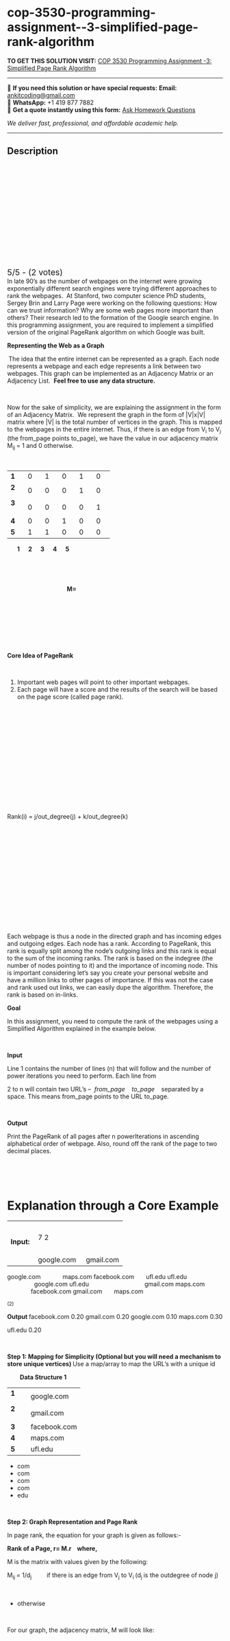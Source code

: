 # cop-3530-programming-assignment--3-simplified-page-rank-algorithm
**TO GET THIS SOLUTION VISIT:** [COP 3530 Programming Assignment -3: Simplified Page Rank Algorithm](https://www.ankitcodinghub.com/product/cop-3530-programming-assignment-3-simplified-page-rank-algorithm/)


---

📩 **If you need this solution or have special requests:** **Email:** ankitcoding@gmail.com  
📱 **WhatsApp:** +1 419 877 7882  
📄 **Get a quote instantly using this form:** [Ask Homework Questions](https://www.ankitcodinghub.com/services/ask-homework-questions/)

*We deliver fast, professional, and affordable academic help.*

---

<h2>Description</h2>



<div class="kk-star-ratings kksr-auto kksr-align-center kksr-valign-top" data-payload="{&quot;align&quot;:&quot;center&quot;,&quot;id&quot;:&quot;12847&quot;,&quot;slug&quot;:&quot;default&quot;,&quot;valign&quot;:&quot;top&quot;,&quot;ignore&quot;:&quot;&quot;,&quot;reference&quot;:&quot;auto&quot;,&quot;class&quot;:&quot;&quot;,&quot;count&quot;:&quot;2&quot;,&quot;legendonly&quot;:&quot;&quot;,&quot;readonly&quot;:&quot;&quot;,&quot;score&quot;:&quot;5&quot;,&quot;starsonly&quot;:&quot;&quot;,&quot;best&quot;:&quot;5&quot;,&quot;gap&quot;:&quot;4&quot;,&quot;greet&quot;:&quot;Rate this product&quot;,&quot;legend&quot;:&quot;5\/5 - (2 votes)&quot;,&quot;size&quot;:&quot;24&quot;,&quot;title&quot;:&quot;COP 3530 Programming Assignment -3: Simplified Page Rank Algorithm&quot;,&quot;width&quot;:&quot;138&quot;,&quot;_legend&quot;:&quot;{score}\/{best} - ({count} {votes})&quot;,&quot;font_factor&quot;:&quot;1.25&quot;}">

<div class="kksr-stars">

<div class="kksr-stars-inactive">
            <div class="kksr-star" data-star="1" style="padding-right: 4px">


<div class="kksr-icon" style="width: 24px; height: 24px;"></div>
        </div>
            <div class="kksr-star" data-star="2" style="padding-right: 4px">


<div class="kksr-icon" style="width: 24px; height: 24px;"></div>
        </div>
            <div class="kksr-star" data-star="3" style="padding-right: 4px">


<div class="kksr-icon" style="width: 24px; height: 24px;"></div>
        </div>
            <div class="kksr-star" data-star="4" style="padding-right: 4px">


<div class="kksr-icon" style="width: 24px; height: 24px;"></div>
        </div>
            <div class="kksr-star" data-star="5" style="padding-right: 4px">


<div class="kksr-icon" style="width: 24px; height: 24px;"></div>
        </div>
    </div>

<div class="kksr-stars-active" style="width: 138px;">
            <div class="kksr-star" style="padding-right: 4px">


<div class="kksr-icon" style="width: 24px; height: 24px;"></div>
        </div>
            <div class="kksr-star" style="padding-right: 4px">


<div class="kksr-icon" style="width: 24px; height: 24px;"></div>
        </div>
            <div class="kksr-star" style="padding-right: 4px">


<div class="kksr-icon" style="width: 24px; height: 24px;"></div>
        </div>
            <div class="kksr-star" style="padding-right: 4px">


<div class="kksr-icon" style="width: 24px; height: 24px;"></div>
        </div>
            <div class="kksr-star" style="padding-right: 4px">


<div class="kksr-icon" style="width: 24px; height: 24px;"></div>
        </div>
    </div>
</div>


<div class="kksr-legend" style="font-size: 19.2px;">
            5/5 - (2 votes)    </div>
    </div>
In late 90’s as the number of webpages on the internet were growing exponentially different search engines were trying different approaches to rank the webpages.&nbsp; At Stanford, two computer science PhD students, Sergey Brin and Larry Page were working on the following questions: How can we trust information? Why are some web pages more important than others? Their research led to the formation of the Google search engine. In this programming assignment, you are required to implement a simplified version of the original PageRank algorithm on which Google was built.

<strong>Representing the Web as a Graph </strong>

<strong>&nbsp;</strong>The idea that the entire internet can be represented as a graph. Each node represents a webpage and each edge represents a link between two webpages. This graph can be implemented as an Adjacency Matrix or an Adjacency List.&nbsp; <strong>Feel free to use any data structure. </strong>

&nbsp;

Now for the sake of simplicity, we are explaining the assignment in the form of an Adjacency Matrix.&nbsp; We represent the graph in the form of |V|x|V| matrix where |V| is the total number of vertices in the graph. This is mapped to the webpages in the entire internet. Thus, if there is an edge from V<sub>i</sub> to V<sub>j </sub>(the from_page points to_page), we have the value in our adjacency matrix M<sub>ij </sub>= 1 and 0 otherwise.

<strong>&nbsp;</strong>

<table width="0">
<tbody>
<tr>
<td width="24"><strong>1 </strong></td>
<td width="24">0</td>
<td width="24">1</td>
<td width="24">0</td>
<td width="24">1</td>
<td width="24">0</td>
</tr>
<tr>
<td rowspan="2" width="24"><strong>2 </strong>

<strong>3 </strong>
</td>
<td width="24">0</td>
<td width="24">0</td>
<td width="24">0</td>
<td width="24">1</td>
<td width="24">0</td>
</tr>
<tr>
<td width="24">0</td>
<td width="24">0</td>
<td width="24">0</td>
<td width="24">0</td>
<td width="24">1</td>
</tr>
<tr>
<td width="24"><strong>4 </strong></td>
<td width="24">0</td>
<td width="24">0</td>
<td width="24">1</td>
<td width="24">0</td>
<td width="24">0</td>
</tr>
<tr>
<td width="24"><strong>5 </strong></td>
<td width="24">1</td>
<td width="24">1</td>
<td width="24">0</td>
<td width="24">0</td>
<td width="24">0</td>
</tr>
</tbody>
</table>
<strong><em>&nbsp;&nbsp;&nbsp;&nbsp;&nbsp;&nbsp; </em>1 &nbsp;&nbsp;&nbsp;&nbsp; 2 &nbsp;&nbsp;&nbsp;&nbsp; 3 &nbsp;&nbsp;&nbsp;&nbsp; 4 &nbsp;&nbsp;&nbsp;&nbsp; 5 </strong>

<strong>&nbsp;</strong>

<strong>&nbsp;</strong>

<strong>&nbsp;&nbsp;&nbsp;&nbsp;&nbsp;&nbsp;&nbsp;&nbsp;&nbsp;&nbsp;&nbsp;&nbsp;&nbsp;&nbsp;&nbsp; &nbsp;&nbsp;&nbsp;&nbsp;&nbsp;&nbsp;&nbsp;&nbsp;&nbsp;&nbsp;&nbsp;&nbsp;&nbsp;&nbsp; &nbsp;&nbsp;&nbsp;&nbsp;&nbsp;&nbsp;&nbsp;&nbsp;&nbsp;&nbsp; M= </strong>

<strong>&nbsp;</strong>

<strong>&nbsp;</strong>

<strong>&nbsp;</strong>

<strong>&nbsp;</strong>

<strong>Core Idea of PageRank </strong>

<strong>&nbsp;</strong>

<ol>
<li>Important web pages will point to other important webpages.</li>
<li>Each page will have a score and the results of the search will be based on the page score (called page rank).</li>
</ol>
&nbsp;

&nbsp;

&nbsp;

&nbsp;

&nbsp;

&nbsp;

&nbsp;

&nbsp;

Rank(i) = j/out_degree(j) + k/out_degree(k)

&nbsp;

&nbsp;

&nbsp;

&nbsp;

&nbsp;

&nbsp;

&nbsp;

&nbsp;

Each webpage is thus a node in the directed graph and has incoming edges and outgoing edges. Each node has a rank. According to PageRank, this rank is equally split among the node’s outgoing links and this rank is equal to the sum of the incoming ranks. The rank is based on the indegree (the number of nodes pointing to it) and the importance of incoming node. This is important considering let’s say you create your personal website and have a million links to other pages of importance. If this was not the case and rank used out links, we can easily dupe the algorithm. Therefore, the rank is based on in-links.

<strong>Goal </strong>

In this assignment, you need to compute the rank of the webpages using a Simplified Algorithm explained in the example below.

&nbsp;

<strong>Input </strong>

Line 1 contains the number of lines (n) that will follow and the number of power iterations you need to perform. Each line from

2 to n will contain two URL’s –&nbsp; <em>from_page&nbsp;&nbsp;&nbsp; to_page</em>&nbsp;&nbsp;&nbsp; separated by a space. This means from_page points to the URL to_page.

&nbsp;

<strong>Output </strong>

Print the PageRank of all pages after n powerIterations in ascending alphabetical order of webpage. Also, round off the rank of the page to two decimal places.

<strong>&nbsp;</strong>

<strong>&nbsp;</strong>

<h1>Explanation through a Core Example</h1>
<table width="0">
<tbody>
<tr>
<td width="48"><strong>&nbsp;</strong>

<strong>Input: </strong>
</td>
<td width="96">7 2</td>
<td width="53"></td>
</tr>
<tr>
<td width="48"></td>
<td width="96">google.com</td>
<td width="53">gmail.com</td>
</tr>
</tbody>
</table>
google.com &nbsp;&nbsp;&nbsp;&nbsp;&nbsp;&nbsp;&nbsp;&nbsp;&nbsp;&nbsp;&nbsp; maps.com facebook.com &nbsp;&nbsp;&nbsp;&nbsp;&nbsp; ufl.edu ufl.edu &nbsp;&nbsp;&nbsp;&nbsp;&nbsp;&nbsp; &nbsp;&nbsp;&nbsp;&nbsp;&nbsp;&nbsp;&nbsp;&nbsp;&nbsp;&nbsp;&nbsp;&nbsp;&nbsp;&nbsp;&nbsp; google.com ufl.edu &nbsp;&nbsp;&nbsp;&nbsp;&nbsp;&nbsp;&nbsp;&nbsp;&nbsp;&nbsp;&nbsp;&nbsp;&nbsp;&nbsp;&nbsp; &nbsp;&nbsp;&nbsp;&nbsp;&nbsp;&nbsp;&nbsp;&nbsp;&nbsp;&nbsp;&nbsp;&nbsp;&nbsp;&nbsp;&nbsp; gmail.com maps.com &nbsp;&nbsp;&nbsp;&nbsp;&nbsp;&nbsp;&nbsp;&nbsp;&nbsp;&nbsp;&nbsp;&nbsp;&nbsp; facebook.com gmail.com &nbsp;&nbsp;&nbsp;&nbsp;&nbsp; maps.com

<sup>(2)</sup>

<strong>Output </strong>facebook.com 0.20 gmail.com 0.20 google.com 0.10 maps.com 0.30

ufl.edu 0.20

&nbsp;

<strong>Step 1: Mapping for Simplicity (Optional but you will need a mechanism to store unique vertices) </strong>Use a map/array to map the URL’s with a unique id

<strong><em>&nbsp;&nbsp;&nbsp;&nbsp;&nbsp;&nbsp;&nbsp;&nbsp; </em>Data Structure 1 </strong>

<table width="0">
<tbody>
<tr>
<td rowspan="2" width="31"><strong>1 </strong>

<strong>2 </strong>
</td>
<td width="106">google.com</td>
</tr>
<tr>
<td width="106">gmail.com</td>
</tr>
<tr>
<td width="31"><strong>3 </strong></td>
<td width="106">facebook.com</td>
</tr>
<tr>
<td width="31"><strong>4 </strong></td>
<td width="106">maps.com</td>
</tr>
<tr>
<td width="31"><strong>5 </strong></td>
<td width="106">ufl.edu</td>
</tr>
</tbody>
</table>
<ul>
<li>com</li>
<li>com</li>
<li>com</li>
<li>com</li>
<li>edu</li>
</ul>
&nbsp;

<strong>Step 2: Graph Representation and Page Rank </strong>

In page rank, the equation for your graph is given as follows:-

<strong>Rank of a Page, r= M.r&nbsp;&nbsp;&nbsp; where, </strong>

M is the matrix with values given by the following:

M<sub>ij </sub>= 1/d<sub>j</sub>&nbsp;&nbsp;&nbsp;&nbsp;&nbsp;&nbsp;&nbsp;&nbsp; if there is an edge from V<sub>j</sub> to V<sub>i </sub>(d<sub>j </sub>is the outdegree of node j)

&nbsp;

<ul>
<li>otherwise</li>
</ul>
&nbsp;

For our graph, the adjacency matrix, M will look like:

&nbsp;

<strong>&nbsp;</strong>

<strong>&nbsp;</strong>

<strong>&nbsp;</strong>

<strong>&nbsp;</strong>

<strong>&nbsp;</strong>

&nbsp;

<ul>
<li><strong>2 3 4 &nbsp;&nbsp;&nbsp;&nbsp;&nbsp;&nbsp;&nbsp;&nbsp;&nbsp;&nbsp;&nbsp;&nbsp; 5 </strong></li>
</ul>
<table width="0">
<tbody>
<tr>
<td rowspan="5" width="24"><strong>1 </strong>

<strong>2 </strong>

<strong>3 </strong>

<strong>4 </strong>

<strong>5 </strong>
</td>
<td width="35">0</td>
<td width="36">0</td>
<td width="36">0</td>
<td width="36">0</td>
<td width="35">1/d<sub>5</sub></td>
</tr>
<tr>
<td width="35">1/d<sub>1</sub></td>
<td width="36">0</td>
<td width="36">0</td>
<td width="36">0</td>
<td width="35">1/d<sub>5</sub></td>
</tr>
<tr>
<td width="35">0</td>
<td width="36">0</td>
<td width="36">0</td>
<td width="36">1/d<sub>4</sub></td>
<td width="35">0</td>
</tr>
<tr>
<td width="35">1/d<sub>1</sub></td>
<td width="36">1/d<sub>2</sub></td>
<td width="36">0</td>
<td width="36">0</td>
<td width="35">0</td>
</tr>
<tr>
<td width="35">0</td>
<td width="36">0</td>
<td width="36">1/d<sub>3</sub></td>
<td width="36">0</td>
<td width="35">0</td>
</tr>
</tbody>
</table>
<strong>Step 3: Power iteration, r(t+1)=M.r(t) </strong>

This means that a rank of the webpage at time t+1 is equal to the rank of that page at time t multiplied by matrix, M. To achieve this, we create our matrix M based on input. Next, we initialize r(t) which is a matrix of size |V|x1 and consists of the ranks of every webpage. We initialize r(t) to 1/|V|. Next we compute power_iterations based on our input.

<strong>&nbsp;&nbsp;&nbsp;&nbsp;&nbsp;&nbsp;&nbsp;&nbsp;&nbsp;&nbsp;&nbsp;&nbsp;&nbsp;&nbsp;&nbsp;&nbsp;&nbsp;&nbsp;&nbsp;&nbsp;&nbsp;&nbsp;&nbsp;&nbsp;&nbsp;&nbsp;&nbsp;&nbsp;&nbsp;&nbsp;&nbsp;&nbsp;&nbsp;&nbsp;&nbsp;&nbsp;&nbsp;&nbsp;&nbsp;&nbsp;&nbsp;&nbsp;&nbsp;&nbsp;&nbsp;&nbsp;&nbsp;&nbsp;&nbsp;&nbsp;&nbsp;&nbsp;&nbsp;&nbsp;&nbsp;&nbsp;&nbsp;&nbsp;&nbsp;&nbsp;&nbsp;&nbsp;&nbsp;&nbsp;&nbsp;&nbsp;&nbsp;&nbsp;&nbsp;&nbsp;&nbsp;&nbsp;&nbsp;&nbsp;&nbsp;&nbsp;&nbsp;&nbsp;&nbsp;&nbsp;&nbsp;&nbsp;&nbsp;&nbsp;&nbsp;&nbsp;&nbsp;&nbsp;&nbsp;&nbsp;&nbsp;&nbsp;&nbsp;&nbsp;&nbsp;&nbsp;&nbsp;&nbsp;&nbsp;&nbsp;&nbsp;&nbsp;&nbsp;&nbsp;&nbsp;&nbsp;&nbsp;&nbsp;&nbsp;&nbsp;&nbsp;&nbsp;&nbsp;&nbsp;&nbsp;&nbsp;&nbsp;&nbsp;&nbsp;&nbsp;&nbsp;&nbsp;&nbsp;&nbsp;&nbsp;&nbsp;&nbsp;&nbsp;&nbsp;&nbsp;&nbsp;&nbsp;&nbsp;&nbsp;&nbsp;&nbsp;&nbsp;&nbsp;&nbsp;&nbsp;&nbsp;&nbsp;&nbsp;&nbsp;&nbsp;&nbsp;&nbsp;&nbsp;&nbsp;&nbsp;&nbsp;&nbsp; &nbsp;&nbsp;&nbsp;&nbsp;&nbsp;&nbsp;&nbsp;&nbsp;&nbsp;&nbsp;&nbsp;&nbsp;&nbsp;&nbsp;&nbsp;&nbsp;&nbsp;&nbsp;&nbsp;&nbsp;&nbsp;&nbsp;&nbsp;&nbsp;&nbsp;&nbsp;&nbsp;&nbsp;&nbsp;&nbsp;r(0)&nbsp;&nbsp;&nbsp;&nbsp;&nbsp;&nbsp;&nbsp;&nbsp;&nbsp;&nbsp;&nbsp;&nbsp;&nbsp;&nbsp;&nbsp;&nbsp;&nbsp;&nbsp;&nbsp;&nbsp;&nbsp;&nbsp;&nbsp;&nbsp;&nbsp;&nbsp;&nbsp;&nbsp;&nbsp;&nbsp;&nbsp;&nbsp;&nbsp;&nbsp;&nbsp;&nbsp;&nbsp;&nbsp;&nbsp;&nbsp;&nbsp;&nbsp;&nbsp;&nbsp;&nbsp;&nbsp;&nbsp;&nbsp;&nbsp;&nbsp;&nbsp;&nbsp;&nbsp;&nbsp;&nbsp;&nbsp;&nbsp;&nbsp;&nbsp;&nbsp;&nbsp;&nbsp;&nbsp;&nbsp;&nbsp; M&nbsp;&nbsp; </strong>

<strong>&nbsp;&nbsp;&nbsp;&nbsp;&nbsp;&nbsp;&nbsp;&nbsp;&nbsp;&nbsp;&nbsp;&nbsp;&nbsp;&nbsp;&nbsp;&nbsp;&nbsp;&nbsp;&nbsp;&nbsp;&nbsp;&nbsp;&nbsp;&nbsp;&nbsp;&nbsp;&nbsp;&nbsp;&nbsp;&nbsp;&nbsp;&nbsp;&nbsp;&nbsp;&nbsp;&nbsp;&nbsp;&nbsp;&nbsp;&nbsp;&nbsp;&nbsp;&nbsp;&nbsp;&nbsp;&nbsp;&nbsp;&nbsp;&nbsp;&nbsp;&nbsp;&nbsp;&nbsp;&nbsp;&nbsp;&nbsp;&nbsp;&nbsp;&nbsp;&nbsp;&nbsp;&nbsp;&nbsp;&nbsp;&nbsp;&nbsp; </strong>

<strong><em>&nbsp;&nbsp;&nbsp;&nbsp;&nbsp;&nbsp;&nbsp;&nbsp; </em>1 &nbsp;&nbsp;&nbsp;&nbsp;&nbsp;&nbsp;&nbsp;&nbsp;&nbsp;&nbsp;&nbsp;&nbsp;&nbsp;&nbsp;&nbsp;&nbsp;&nbsp;&nbsp;&nbsp;&nbsp;&nbsp;&nbsp;&nbsp;&nbsp;&nbsp;&nbsp;&nbsp;&nbsp;&nbsp;&nbsp;&nbsp;&nbsp;&nbsp;&nbsp; <em>&nbsp;&nbsp;&nbsp;&nbsp;&nbsp;&nbsp;&nbsp;&nbsp; </em>1 &nbsp;&nbsp;&nbsp;&nbsp;&nbsp;&nbsp;&nbsp;&nbsp; 2 &nbsp;&nbsp;&nbsp;&nbsp;&nbsp;&nbsp;&nbsp;&nbsp; 3 &nbsp;&nbsp;&nbsp;&nbsp;&nbsp;&nbsp;&nbsp;&nbsp; 4 &nbsp;&nbsp;&nbsp;&nbsp;&nbsp;&nbsp;&nbsp;&nbsp; 5 </strong>

<strong>&nbsp;</strong>

<table width="0">
<tbody>
<tr>
<td width="60">&nbsp;

<table width="0">
<tbody>
<tr>
<td width="24"><strong>1 </strong></td>
<td width="35">1/5</td>
</tr>
<tr>
<td width="24"><strong>2 </strong></td>
<td width="35">1/5</td>
</tr>
<tr>
<td rowspan="2" width="24"><strong>3 </strong>

<strong>4 </strong>
</td>
<td width="35">1/5</td>
</tr>
<tr>
<td width="35">1/5</td>
</tr>
<tr>
<td width="24"><strong>5 </strong></td>
<td width="35">1/5</td>
</tr>
</tbody>
</table>
</td>
<td width="545">&nbsp;

<table width="0">
<tbody>
<tr>
<td width="24"><strong>1 </strong></td>
<td width="36">0</td>
<td width="36">0</td>
<td width="36">0</td>
<td width="36">0</td>
<td width="35">1/d<sub>5</sub></td>
</tr>
<tr>
<td width="24"><strong>2 </strong></td>
<td width="36">1/d<sub>1</sub></td>
<td width="36">0</td>
<td width="36">0</td>
<td width="36">0</td>
<td width="35">1/d<sub>5</sub></td>
</tr>
<tr>
<td rowspan="2" width="24"><strong>3 </strong>

<strong>4 </strong>
</td>
<td width="36">0</td>
<td width="36">0</td>
<td width="36">0</td>
<td width="36">1/d<sub>4</sub></td>
<td width="35">0</td>
</tr>
<tr>
<td width="36">1/d<sub>1</sub></td>
<td width="36">1/d<sub>2</sub></td>
<td width="36">0</td>
<td width="36">0</td>
<td width="35">0</td>
</tr>
<tr>
<td width="24"><strong>5 </strong></td>
<td width="36">0</td>
<td width="36">0</td>
<td width="36">1/d<sub>3</sub></td>
<td width="36">0</td>
<td width="35">0</td>
</tr>
</tbody>
</table>
</td>
</tr>
</tbody>
</table>
<strong>&nbsp;</strong>

<strong>&nbsp;&nbsp;&nbsp;&nbsp;&nbsp;&nbsp;&nbsp;&nbsp;&nbsp;&nbsp;&nbsp;&nbsp;&nbsp;&nbsp;&nbsp;&nbsp;&nbsp;&nbsp;&nbsp;&nbsp;&nbsp;&nbsp;&nbsp;&nbsp;&nbsp;&nbsp;&nbsp;&nbsp;&nbsp;&nbsp;&nbsp;&nbsp;&nbsp;&nbsp;&nbsp;&nbsp;&nbsp;&nbsp;&nbsp;&nbsp;&nbsp;&nbsp;&nbsp;&nbsp;&nbsp;&nbsp;&nbsp;&nbsp;&nbsp;&nbsp;&nbsp;&nbsp;&nbsp;&nbsp;&nbsp;&nbsp;&nbsp;&nbsp;&nbsp;&nbsp;&nbsp;&nbsp;&nbsp;&nbsp;&nbsp;&nbsp; </strong>

<strong>&nbsp;&nbsp;&nbsp;&nbsp;&nbsp;&nbsp;&nbsp;&nbsp;&nbsp;&nbsp;&nbsp;&nbsp;&nbsp;&nbsp;&nbsp;&nbsp;&nbsp;&nbsp;&nbsp;&nbsp;&nbsp;&nbsp;&nbsp;&nbsp;&nbsp;&nbsp;&nbsp;&nbsp;&nbsp;&nbsp;&nbsp;&nbsp;&nbsp;&nbsp;&nbsp;&nbsp;&nbsp;&nbsp;&nbsp;&nbsp;&nbsp;&nbsp;&nbsp;&nbsp;&nbsp;&nbsp;&nbsp;&nbsp;&nbsp;&nbsp;&nbsp;&nbsp;&nbsp;&nbsp;&nbsp;&nbsp;&nbsp;&nbsp;&nbsp;&nbsp;&nbsp;&nbsp;&nbsp;&nbsp;&nbsp;&nbsp;&nbsp;&nbsp;&nbsp;&nbsp;&nbsp;&nbsp;&nbsp;&nbsp;&nbsp; <em>&nbsp;&nbsp; </em>1&nbsp; &nbsp;&nbsp;&nbsp;&nbsp;&nbsp;&nbsp;&nbsp; 2 &nbsp;&nbsp;&nbsp;&nbsp;&nbsp;&nbsp;&nbsp;&nbsp; 3 &nbsp;&nbsp;&nbsp;&nbsp;&nbsp;&nbsp;&nbsp;&nbsp; 4 &nbsp;&nbsp;&nbsp;&nbsp;&nbsp;&nbsp;&nbsp;&nbsp;&nbsp;&nbsp;&nbsp; 5 &nbsp;&nbsp;&nbsp;&nbsp;&nbsp;&nbsp;&nbsp; <em>&nbsp;&nbsp;&nbsp;&nbsp;&nbsp;&nbsp;&nbsp;&nbsp;&nbsp;&nbsp;&nbsp;&nbsp;&nbsp;&nbsp;&nbsp;&nbsp;&nbsp;&nbsp;&nbsp;&nbsp;&nbsp;&nbsp;&nbsp;&nbsp;&nbsp;&nbsp;&nbsp;&nbsp;&nbsp;&nbsp; </em>1 &nbsp;&nbsp;&nbsp;&nbsp;&nbsp;&nbsp;&nbsp; <em>&nbsp;&nbsp;&nbsp;&nbsp;&nbsp;&nbsp;&nbsp;&nbsp;&nbsp; </em>1 </strong>

<strong>&nbsp;</strong>

<strong>1 </strong>

<table width="0">
<tbody>
<tr>
<td width="24"><strong>1 </strong></td>
<td width="37">1/10</td>
</tr>
<tr>
<td width="24"><strong>2 </strong></td>
<td width="37">1/5</td>
</tr>
<tr>
<td rowspan="2" width="24"><strong>3 </strong>

<strong>4 </strong>
</td>
<td width="37">1/5</td>
</tr>
<tr>
<td width="37">3/10</td>
</tr>
<tr>
<td width="24"><strong>5 </strong></td>
<td width="37">1/5</td>
</tr>
</tbody>
</table>
<table width="0">
<tbody>
<tr>
<td width="35">0</td>
<td width="36">0</td>
<td width="36">0</td>
<td width="36">0</td>
<td width="36">1/2</td>
<td width="38"><strong>1 </strong></td>
<td width="35">1/5</td>
</tr>
<tr>
<td width="35">1/2</td>
<td width="36">0</td>
<td width="36">0</td>
<td width="36">0</td>
<td width="36">1/2</td>
<td width="38"><strong>2 </strong></td>
<td width="35">1/5</td>
</tr>
<tr>
<td width="35">0</td>
<td width="36">0</td>
<td width="36">0</td>
<td width="36">1</td>
<td width="36">0</td>
<td rowspan="2" width="38">x <strong>&nbsp;3 </strong>

<strong>4 </strong>
</td>
<td width="35">1/5</td>
</tr>
<tr>
<td width="35">1/2</td>
<td width="36">1</td>
<td width="36">0</td>
<td width="36">0</td>
<td width="36">0</td>
<td width="35">1/5</td>
</tr>
<tr>
<td width="35">0</td>
<td width="36">0</td>
<td width="36">1</td>
<td width="36">0</td>
<td width="36">0</td>
<td width="38"><strong>5 </strong></td>
<td width="35">1/5</td>
</tr>
</tbody>
</table>
r(t+1)=r(0+1)=r(1) =M.r(0)=&nbsp;&nbsp;&nbsp;&nbsp;&nbsp;&nbsp;&nbsp;&nbsp;&nbsp;&nbsp;&nbsp;&nbsp;&nbsp;&nbsp; <strong>2 </strong>=

<sup>&nbsp;&nbsp;&nbsp;&nbsp;&nbsp;&nbsp;&nbsp;&nbsp;&nbsp;&nbsp;&nbsp;&nbsp;&nbsp;&nbsp;&nbsp;&nbsp;&nbsp;&nbsp;&nbsp;&nbsp;&nbsp;&nbsp;&nbsp;&nbsp;&nbsp;&nbsp;&nbsp;&nbsp;&nbsp;&nbsp;&nbsp;&nbsp;&nbsp;&nbsp;&nbsp;&nbsp;&nbsp;&nbsp;&nbsp;&nbsp;&nbsp;&nbsp;&nbsp;&nbsp;&nbsp;&nbsp;&nbsp;&nbsp;&nbsp;&nbsp;&nbsp;&nbsp;&nbsp;&nbsp;&nbsp;&nbsp; </sup><strong>3 </strong>

<strong><sup>&nbsp;&nbsp;&nbsp;&nbsp;&nbsp;&nbsp;&nbsp;&nbsp;&nbsp;&nbsp;&nbsp;&nbsp;&nbsp;&nbsp;&nbsp;&nbsp;&nbsp;&nbsp;&nbsp;&nbsp;&nbsp;&nbsp;&nbsp;&nbsp;&nbsp;&nbsp;&nbsp;&nbsp;&nbsp;&nbsp;&nbsp;&nbsp;&nbsp;&nbsp;&nbsp;&nbsp;&nbsp;&nbsp;&nbsp;&nbsp;&nbsp;&nbsp;&nbsp;&nbsp;&nbsp;&nbsp;&nbsp;&nbsp;&nbsp;&nbsp;&nbsp;&nbsp;&nbsp;&nbsp;&nbsp;&nbsp; </sup>4 </strong>

<strong><sup>&nbsp;&nbsp;&nbsp;&nbsp;&nbsp;&nbsp;&nbsp;&nbsp;&nbsp;&nbsp;&nbsp;&nbsp;&nbsp;&nbsp;&nbsp;&nbsp;&nbsp;&nbsp;&nbsp;&nbsp;&nbsp;&nbsp;&nbsp;&nbsp;&nbsp;&nbsp;&nbsp;&nbsp;&nbsp;&nbsp;&nbsp;&nbsp;&nbsp;&nbsp;&nbsp;&nbsp;&nbsp;&nbsp;&nbsp;&nbsp;&nbsp;&nbsp;&nbsp;&nbsp;&nbsp;&nbsp;&nbsp;&nbsp;&nbsp;&nbsp;&nbsp;&nbsp;&nbsp;&nbsp;&nbsp;&nbsp; </sup>5 </strong>

<strong>&nbsp;</strong>

<strong>&nbsp;&nbsp;&nbsp;&nbsp;&nbsp;&nbsp;&nbsp;&nbsp;&nbsp;&nbsp;&nbsp;&nbsp;&nbsp;&nbsp;&nbsp;&nbsp;&nbsp;&nbsp;&nbsp;&nbsp;&nbsp;&nbsp;&nbsp;&nbsp;&nbsp;&nbsp;&nbsp;&nbsp;&nbsp;&nbsp;&nbsp;&nbsp;&nbsp;&nbsp;&nbsp;&nbsp;&nbsp;&nbsp;&nbsp;&nbsp;&nbsp;&nbsp;&nbsp;&nbsp;&nbsp;&nbsp;&nbsp;&nbsp;&nbsp;&nbsp;&nbsp;&nbsp;&nbsp;&nbsp;&nbsp;&nbsp;&nbsp;&nbsp;&nbsp;&nbsp;&nbsp;&nbsp;&nbsp;&nbsp;&nbsp;&nbsp;&nbsp;&nbsp;&nbsp;&nbsp;&nbsp;&nbsp;&nbsp;&nbsp;&nbsp;&nbsp;&nbsp;&nbsp;&nbsp;&nbsp;&nbsp;&nbsp;&nbsp;&nbsp;&nbsp;&nbsp;&nbsp;&nbsp;&nbsp;&nbsp;&nbsp;&nbsp;&nbsp;&nbsp; M&nbsp;&nbsp;&nbsp;&nbsp;&nbsp;&nbsp;&nbsp;&nbsp;&nbsp;&nbsp;&nbsp;&nbsp;&nbsp;&nbsp;&nbsp;&nbsp;&nbsp;&nbsp;&nbsp;&nbsp;&nbsp;&nbsp;&nbsp;&nbsp; x&nbsp;&nbsp;&nbsp;&nbsp;&nbsp;&nbsp;&nbsp;&nbsp;&nbsp;&nbsp;&nbsp;&nbsp;&nbsp;&nbsp;&nbsp;&nbsp;&nbsp;&nbsp;&nbsp;&nbsp;&nbsp; r(0)&nbsp;&nbsp;&nbsp;&nbsp;&nbsp;&nbsp;&nbsp;&nbsp;&nbsp;&nbsp;&nbsp;&nbsp;&nbsp;&nbsp;&nbsp;&nbsp;&nbsp;&nbsp; =&nbsp;&nbsp;&nbsp;&nbsp;&nbsp;&nbsp;&nbsp;&nbsp;&nbsp;&nbsp;&nbsp;&nbsp;&nbsp;&nbsp;&nbsp;&nbsp;&nbsp;&nbsp;&nbsp;&nbsp; r(1) </strong>

<strong>&nbsp;</strong>

In this input case, the number of power_iterations is 2, if it is 1 then return the initializing rank matrix or r(0). If iterations&gt;2, the process repeats where you multiply the matrix, M with the new rank matrix r(t+1) at the next iteration.

&nbsp;

<strong>&nbsp;</strong>

<strong>&nbsp;</strong>

<strong>Stepik Test Case Two Explanation:- (Power_iteration=3) </strong>

<strong>&nbsp;&nbsp;&nbsp;&nbsp;&nbsp;&nbsp;&nbsp;&nbsp;&nbsp;&nbsp;&nbsp;&nbsp;&nbsp;&nbsp;&nbsp;&nbsp;&nbsp;&nbsp;&nbsp;&nbsp;&nbsp;&nbsp;&nbsp;&nbsp;&nbsp;&nbsp;&nbsp;&nbsp;&nbsp;&nbsp;&nbsp;&nbsp;&nbsp;&nbsp;&nbsp;&nbsp;&nbsp;&nbsp;&nbsp;&nbsp;&nbsp;&nbsp;&nbsp;&nbsp;&nbsp;&nbsp;&nbsp;&nbsp;&nbsp;&nbsp;&nbsp;&nbsp;&nbsp;&nbsp;&nbsp;&nbsp;&nbsp;&nbsp;&nbsp;&nbsp;&nbsp;&nbsp;&nbsp;&nbsp;&nbsp;&nbsp; </strong>

<strong>&nbsp;&nbsp;&nbsp;&nbsp;&nbsp;&nbsp;&nbsp;&nbsp;&nbsp;&nbsp;&nbsp;&nbsp;&nbsp;&nbsp;&nbsp;&nbsp;&nbsp;&nbsp;&nbsp;&nbsp;&nbsp;&nbsp;&nbsp;&nbsp;&nbsp;&nbsp;&nbsp;&nbsp;&nbsp;&nbsp;&nbsp;&nbsp;&nbsp;&nbsp;&nbsp;&nbsp;&nbsp;&nbsp;&nbsp;&nbsp;&nbsp;&nbsp;&nbsp;&nbsp;&nbsp;&nbsp;&nbsp;&nbsp;&nbsp;&nbsp;&nbsp;&nbsp;&nbsp;&nbsp;&nbsp;&nbsp;&nbsp;&nbsp;&nbsp;&nbsp;&nbsp;&nbsp;&nbsp;&nbsp;&nbsp;&nbsp;&nbsp;&nbsp;&nbsp;&nbsp;&nbsp;&nbsp;&nbsp;&nbsp;&nbsp; <em>&nbsp;&nbsp; </em>1&nbsp; &nbsp;&nbsp;&nbsp;&nbsp;&nbsp;&nbsp;&nbsp; 2 &nbsp;&nbsp;&nbsp;&nbsp;&nbsp;&nbsp;&nbsp;&nbsp; 3 &nbsp;&nbsp;&nbsp;&nbsp;&nbsp;&nbsp;&nbsp;&nbsp; 4 &nbsp;&nbsp;&nbsp;&nbsp;&nbsp;&nbsp;&nbsp;&nbsp;&nbsp;&nbsp; 5 &nbsp;&nbsp;&nbsp;&nbsp;&nbsp;&nbsp;&nbsp; <em>&nbsp;&nbsp;&nbsp;&nbsp;&nbsp;&nbsp;&nbsp;&nbsp;&nbsp;&nbsp;&nbsp;&nbsp;&nbsp;&nbsp;&nbsp;&nbsp;&nbsp;&nbsp;&nbsp;&nbsp;&nbsp;&nbsp;&nbsp;&nbsp;&nbsp;&nbsp;&nbsp;&nbsp;&nbsp;&nbsp; </em>1 &nbsp;&nbsp;&nbsp;&nbsp;&nbsp;&nbsp;&nbsp; <em>&nbsp;&nbsp;&nbsp;&nbsp;&nbsp;&nbsp;&nbsp;&nbsp;&nbsp; </em>1 </strong>

<strong>&nbsp;</strong>

<strong>1 </strong>

<table width="0">
<tbody>
<tr>
<td width="24"><strong>1 </strong></td>
<td width="37">1/10</td>
</tr>
<tr>
<td width="24"><strong>2 </strong></td>
<td width="37">3/20</td>
</tr>
<tr>
<td width="24"><strong>3 </strong></td>
<td width="37">3/10</td>
</tr>
<tr>
<td width="24"><strong>4 </strong></td>
<td width="37">1/4</td>
</tr>
<tr>
<td width="24"><strong>5 </strong></td>
<td width="37">1/5</td>
</tr>
</tbody>
</table>
<table width="0">
<tbody>
<tr>
<td width="35">0</td>
<td width="36">0</td>
<td width="36">0</td>
<td width="36">0</td>
<td width="35">1/2</td>
<td rowspan="2" width="38"><strong>1 </strong>

<strong>2 </strong>
</td>
<td width="37">1/10</td>
</tr>
<tr>
<td width="35">1/2</td>
<td width="36">0</td>
<td width="36">0</td>
<td width="36">0</td>
<td width="35">1/2</td>
<td width="37">1/5</td>
</tr>
<tr>
<td width="35">0</td>
<td width="36">0</td>
<td width="36">0</td>
<td width="36">1</td>
<td width="35">0</td>
<td width="38">x <strong>&nbsp;3 </strong></td>
<td width="37">1/5</td>
</tr>
<tr>
<td width="35">1/2</td>
<td width="36">1</td>
<td width="36">0</td>
<td width="36">0</td>
<td width="35">0</td>
<td width="38"><strong>4 </strong></td>
<td width="37">3/10</td>
</tr>
<tr>
<td width="35">0</td>
<td width="36">0</td>
<td width="36">1</td>
<td width="36">0</td>
<td width="35">0</td>
<td width="38"><strong>5 </strong></td>
<td width="37">1/5</td>
</tr>
</tbody>
</table>
r(t+1)=r(1+1)=r(2) =M.r(1)=&nbsp;&nbsp;&nbsp;&nbsp;&nbsp;&nbsp;&nbsp;&nbsp;&nbsp;&nbsp;&nbsp;&nbsp;&nbsp;&nbsp; <strong>2 </strong>=

<sup>&nbsp;&nbsp;&nbsp;&nbsp;&nbsp;&nbsp;&nbsp;&nbsp;&nbsp;&nbsp;&nbsp;&nbsp;&nbsp;&nbsp;&nbsp;&nbsp;&nbsp;&nbsp;&nbsp;&nbsp;&nbsp;&nbsp;&nbsp;&nbsp;&nbsp;&nbsp;&nbsp;&nbsp;&nbsp;&nbsp;&nbsp;&nbsp;&nbsp;&nbsp;&nbsp;&nbsp;&nbsp;&nbsp;&nbsp;&nbsp;&nbsp;&nbsp;&nbsp;&nbsp;&nbsp;&nbsp;&nbsp;&nbsp;&nbsp;&nbsp;&nbsp;&nbsp;&nbsp;&nbsp;&nbsp;&nbsp; </sup><strong>3 </strong>

<strong><sup>&nbsp;&nbsp;&nbsp;&nbsp;&nbsp;&nbsp;&nbsp;&nbsp;&nbsp;&nbsp;&nbsp;&nbsp;&nbsp;&nbsp;&nbsp;&nbsp;&nbsp;&nbsp;&nbsp;&nbsp;&nbsp;&nbsp;&nbsp;&nbsp;&nbsp;&nbsp;&nbsp;&nbsp;&nbsp;&nbsp;&nbsp;&nbsp;&nbsp;&nbsp;&nbsp;&nbsp;&nbsp;&nbsp;&nbsp;&nbsp;&nbsp;&nbsp;&nbsp;&nbsp;&nbsp;&nbsp;&nbsp;&nbsp;&nbsp;&nbsp;&nbsp;&nbsp;&nbsp;&nbsp;&nbsp;&nbsp; </sup>4 </strong>

<strong><sup>&nbsp;&nbsp;&nbsp;&nbsp;&nbsp;&nbsp;&nbsp;&nbsp;&nbsp;&nbsp;&nbsp;&nbsp;&nbsp;&nbsp;&nbsp;&nbsp;&nbsp;&nbsp;&nbsp;&nbsp;&nbsp;&nbsp;&nbsp;&nbsp;&nbsp;&nbsp;&nbsp;&nbsp;&nbsp;&nbsp;&nbsp;&nbsp;&nbsp;&nbsp;&nbsp;&nbsp;&nbsp;&nbsp;&nbsp;&nbsp;&nbsp;&nbsp;&nbsp;&nbsp;&nbsp;&nbsp;&nbsp;&nbsp;&nbsp;&nbsp;&nbsp;&nbsp;&nbsp;&nbsp;&nbsp;&nbsp; </sup>5 </strong>

<strong>&nbsp;</strong>

<strong>&nbsp;&nbsp;&nbsp;&nbsp;&nbsp;&nbsp;&nbsp;&nbsp;&nbsp;&nbsp;&nbsp;&nbsp;&nbsp;&nbsp;&nbsp;&nbsp;&nbsp;&nbsp;&nbsp;&nbsp;&nbsp;&nbsp;&nbsp;&nbsp;&nbsp;&nbsp;&nbsp;&nbsp;&nbsp;&nbsp;&nbsp;&nbsp;&nbsp;&nbsp;&nbsp;&nbsp;&nbsp;&nbsp;&nbsp;&nbsp;&nbsp;&nbsp;&nbsp;&nbsp;&nbsp;&nbsp;&nbsp;&nbsp;&nbsp;&nbsp;&nbsp;&nbsp;&nbsp;&nbsp;&nbsp;&nbsp;&nbsp;&nbsp;&nbsp;&nbsp;&nbsp;&nbsp;&nbsp;&nbsp;&nbsp;&nbsp;&nbsp;&nbsp;&nbsp;&nbsp;&nbsp;&nbsp;&nbsp;&nbsp;&nbsp;&nbsp;&nbsp;&nbsp;&nbsp;&nbsp;&nbsp;&nbsp;&nbsp;&nbsp;&nbsp;&nbsp;&nbsp;&nbsp;&nbsp;&nbsp;&nbsp;&nbsp;&nbsp;&nbsp; M&nbsp;&nbsp;&nbsp;&nbsp;&nbsp;&nbsp;&nbsp;&nbsp;&nbsp;&nbsp;&nbsp;&nbsp;&nbsp;&nbsp;&nbsp;&nbsp;&nbsp;&nbsp;&nbsp;&nbsp;&nbsp;&nbsp;&nbsp;&nbsp; x&nbsp;&nbsp;&nbsp;&nbsp;&nbsp;&nbsp;&nbsp;&nbsp;&nbsp;&nbsp;&nbsp;&nbsp;&nbsp;&nbsp;&nbsp;&nbsp;&nbsp;&nbsp;&nbsp;&nbsp;&nbsp; r(1)&nbsp;&nbsp;&nbsp;&nbsp;&nbsp;&nbsp;&nbsp;&nbsp;&nbsp;&nbsp;&nbsp;&nbsp;&nbsp;&nbsp;&nbsp;&nbsp;&nbsp;&nbsp; =&nbsp;&nbsp;&nbsp;&nbsp;&nbsp;&nbsp;&nbsp;&nbsp;&nbsp;&nbsp;&nbsp;&nbsp;&nbsp;&nbsp;&nbsp;&nbsp;&nbsp;&nbsp;&nbsp;&nbsp; r(2) </strong>

<strong>&nbsp;</strong>

<strong>&nbsp;</strong>

<strong>&nbsp;</strong>

<strong>&nbsp;</strong>

<strong>&nbsp;</strong>

<strong>&nbsp;</strong>

<strong>&nbsp;</strong>

<strong>&nbsp;</strong>

<strong>&nbsp;</strong>

<strong>&nbsp;</strong>

<strong>&nbsp;</strong>

<strong>&nbsp;</strong>

<strong>&nbsp;</strong>

<strong>&nbsp;</strong>

<strong>Template </strong>

You are allowed to use your own template but make sure your code passes the sample test cases. An example template to think about the problem is :

&nbsp;

Class AdjacencyListorMatrix {&nbsp; &nbsp;&nbsp;&nbsp;&nbsp;&nbsp;&nbsp;&nbsp;&nbsp;&nbsp;&nbsp;&nbsp;&nbsp;&nbsp;&nbsp; private:

//Think about what member variables you need to initialize&nbsp; &nbsp;&nbsp;&nbsp;&nbsp;&nbsp;&nbsp;&nbsp;&nbsp;&nbsp;&nbsp;&nbsp;&nbsp; public:

//Think about what helper functions you will need in the algorithm

};

&nbsp;

void AdjacencyListorMatrix::PageRank(int n){&nbsp; } &nbsp;&nbsp; // prints the PageRank of all pages after n powerIterations in ascending alphabetical order of webpage and rounding rank to two decimal places]

&nbsp;

// This class and method are optional. To accept input, you can use this method:

&nbsp;

&nbsp;

int main()

{

int no_of_lines, power_iterations;

std::string from, to;&nbsp;&nbsp;&nbsp;&nbsp; std::cin &gt;&gt; no_of_lines;&nbsp;&nbsp;&nbsp;&nbsp; std::cin &gt;&gt; power_iterations;

for(int i=0;i&lt; no_of_lines;i++)

{&nbsp; &nbsp;&nbsp;&nbsp;&nbsp;&nbsp;&nbsp;&nbsp;&nbsp;&nbsp; &nbsp;&nbsp;&nbsp;&nbsp;&nbsp;&nbsp;&nbsp;&nbsp;&nbsp;&nbsp;&nbsp;&nbsp;&nbsp;&nbsp;&nbsp; std::cin&gt;&gt;from;&nbsp; &nbsp;&nbsp;&nbsp;&nbsp; &nbsp;&nbsp;&nbsp;&nbsp;&nbsp;&nbsp;&nbsp;&nbsp;&nbsp;&nbsp;&nbsp;&nbsp;&nbsp;&nbsp;&nbsp;&nbsp; std::cin&gt;&gt;to;

// Do Something

}

//Create a graph

Created_Graph.PageRank(power_iterations);

}
